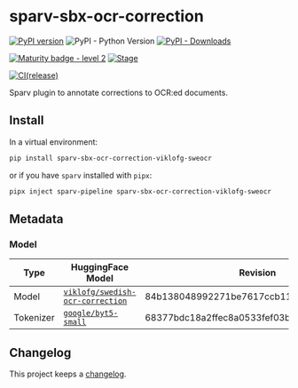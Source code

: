 # sparv-sbx-ocr-correction

[![PyPI version](https://badge.fury.io/py/sparv-sbx-ocr-correction-viklofg-sweocr.svg)](https://pypi.org/project/sparv-sbx-ocr-correction-viklofg-sweocr)
![PyPI - Python Version](https://img.shields.io/pypi/pyversions/sparv-sbx-ocr-correction-viklofg-sweocr)
[![PyPI - Downloads](https://img.shields.io/pypi/dm/sparv-sbx-ocr-correction-viklofg-sweocr)](https://pypi.org/project/sparv-sbx-ocr-correction-viklofg-sweocr/)

[![Maturity badge - level 2](https://img.shields.io/badge/Maturity-Level%202%20--%20First%20Release-yellowgreen.svg)](https://github.com/spraakbanken/getting-started/blob/main/scorecard.md)
[![Stage](https://img.shields.io/pypi/status/sparv-sbx-ocr-correction-viklofg-sweocr)](https://pypi.org/project/sparv-sbx-ocr-correction-viklofg-sweocr)

[![CI(release)](https://github.com/spraakbanken/sparv-sbx-ocr-correction/actions/workflows/release-viklofg-sweocr.yml/badge.svg)](https://github.com/spraakbanken/sparv-sbx-ocr-correction/actions/workflows/release-viklofg-sweocr.yml)

Sparv plugin to annotate corrections to OCR:ed documents.

## Install

In a virtual environment:

```bash
pip install sparv-sbx-ocr-correction-viklofg-sweocr
```

or if you have `sparv` installed with `pipx`:

```bash
pipx inject sparv-pipeline sparv-sbx-ocr-correction-viklofg-sweocr
```

## Metadata

### Model

Type | HuggingFace Model | Revision
--- | --- | ---
Model | [`viklofg/swedish-ocr-correction`](https://huggingface.co/viklofg/swedish-ocr-correction) | 84b138048992271be7617ccb11056bbcb9b72262
Tokenizer | [`google/byt5-small`](https://huggingface.co/google/byt5-small) | 68377bdc18a2ffec8a0533fef03b1c513a4dd49d

## Changelog

This project keeps a [changelog](./CHANGELOG.md).
